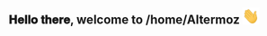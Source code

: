 <div align="center">
<h2> 𝐇𝐞𝐥𝐥𝐨 𝐭𝐡𝐞𝐫𝐞, welcome to /home/Altermoz <img src="https://github.com/Altermoz/Altermoz/blob/main/gifs/Hi.gif" width="30"></h2>
</div>

<div align="center>
<img hight="300" width="700" alt="GIF" align="center" src="https://github.com/Altermoz/Altermoz/blob/main/gifs/208593.gif">
</div>

</br>
</br>
</br>


